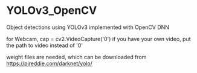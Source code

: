 # YOLOv3_OpenCV
Object detections using YOLOv3 implemented with OpenCV DNN


for Webcam, cap = cv2.VideoCapture('0')
if you have your own video, put the path to video instead of '0'

weight files are needed, which can be downloaded from https://pjreddie.com/darknet/yolo/

